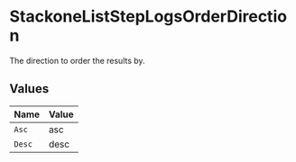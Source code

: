 # StackoneListStepLogsOrderDirection

The direction to order the results by.


## Values

| Name   | Value  |
| ------ | ------ |
| `Asc`  | asc    |
| `Desc` | desc   |
